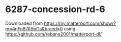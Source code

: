 # 6287-concession-rd-6

Downloaded from https://my.matterport.com/show/?m=4nFn87A9pGs&brand=0 using https://github.com/rebane2001/matterport-dl/
